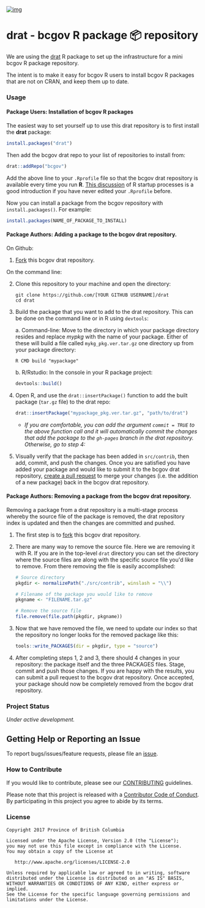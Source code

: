 [![img](https://img.shields.io/badge/Lifecycle-Experimental-339999)](https://github.com/bcgov/repomountie/blob/8b2ebdc9756819625a56f7a426c29f99b777ab1d/doc/state-badges.md)


# drat - bcgov R package 📦 repository

We are using the [drat](https://cran.r-project.org/package=drat) R package to 
set up the infrastructure for a mini bcgov R package repository.

The intent is to make it easy for bcgov R users to install bcgov R packages 
that are not on CRAN, and keep them up to date.

### Usage

#### Package Users: Installation of bcgov R packages

The easiest way to set yourself up to use this drat repository is to first 
install the **drat** package:

```r
install.packages("drat")
```

Then add the bcgov drat repo to your list of repositories to install from:

```r
drat::addRepo("bcgov")
```

Add the above line to your `.Rprofile` file so that the bcgov drat repository is 
available every time you run **R**. [This discussion](https://csgillespie.github.io/efficientR/set-up.html#r-startup) 
of R startup processes is a good introduction if you have never edited your `.Rprofile` before.

Now you can install a package from the bcgov repository with `install.packages()`.
For example:

```r
install.packages(NAME_OF_PACKAGE_TO_INSTALL)
```

#### Package Authors: Adding a package to the bcgov drat repository.
On Github:

1. [Fork](https://help.github.com/articles/fork-a-repo/) this bcgov drat repository.

On the command line:

2. Clone this repository to your machine and open the directory:

    ```
    git clone https://github.com/[YOUR GITHUB USERNAME]/drat
    cd drat
    ```

3. Build the package that you want to add to the drat repository. This can be done on the command line or in R using `devtools`:

    a. Command-line: Move to the directory in which your package directory resides and 
replace *mypkg* with the name of your package. Either of these will build a file called
`mykg_pkg.ver.tar.gz` one directory up from your package directory:
    
    ```
    R CMD build "mypackage"
    ```
    
    b. R/Rstudio: In the console in your R package project:
    
    ```r
    devtools::build()
    ```

4. Open R, and use the `drat::insertPackage()` function to add the built package 
(`tar.gz` file) to the drat repo:

    ```r
    drat::insertPackage("mypackage_pkg.ver.tar.gz", "path/to/drat")
    ```

    * *If you are comfortable, you can add the argument `commit = TRUE` to the above function
    call and it will automatically commit the changes that add the package to the `gh-pages` 
    branch in the drat repository. Otherwise, go to step 4:*

5. Visually verify that the package has been added in `src/contrib`, then add, 
commit, and push the changes. Once you are satisfied you have added your package and would like to submit it to 
 the bcgov drat repository, [create a pull request](https://help.github.com/articles/creating-a-pull-request-from-a-fork/) to merge your changes (i.e. the addition of a new package) back in the bcgov drat repository.

#### Package Authors: Removing a package from the bcgov drat repository.
Removing a package from a drat repository is a multi-stage process whereby the source file of the package is removed, the drat repository index is updated and then the changes are committed and pushed. 

1. The first step is to [fork](https://help.github.com/articles/fork-a-repo/) this bcgov drat repository.

2. There are many way to remove the source file. Here we are removing it with R. If you are in the top-level `drat` directory you can set the directory where the source files are along with the specific source file you'd like to remove. From there removing the file is easily accomplished:

    ```r
    # Source directory
    pkgdir <- normalizePath("./src/contrib", winslash = "\\")
    
    # Filename of the package you would like to remove
    pkgname <- "FILENAME.tar.gz"
    
    # Remove the source file
    file.remove(file.path(pkgdir, pkgname))
    ```
  
3. Now that we have removed the file, we need to update our index so that the repository no longer looks for the removed package like this:

    ```r
    tools::write_PACKAGES(dir = pkgdir, type = "source")
    ```
  
4. After completing steps 1, 2 and 3, there should 4 changes in your repository: the package itself and the three PACKAGES files. Stage, commit and push those changes.  If you are happy with the results, you can submit a pull request to the bcgov drat repository. Once accepted, your package should now be completely removed from the bcgov drat repository.

### Project Status

*Under active development.*

## Getting Help or Reporting an Issue

To report bugs/issues/feature requests, please file an [issue](https://github.com/bcgov/%3Crepo-name%3E/issues/).

### How to Contribute

If you would like to contribute, please see our [CONTRIBUTING](CONTRIBUTING.md) guidelines.

Please note that this project is released with a [Contributor Code of Conduct](CODE_OF_CONDUCT.md). By participating in this project you agree to abide by its terms.

### License

    Copyright 2017 Province of British Columbia

    Licensed under the Apache License, Version 2.0 (the "License");
    you may not use this file except in compliance with the License.
    You may obtain a copy of the License at 

       http://www.apache.org/licenses/LICENSE-2.0

    Unless required by applicable law or agreed to in writing, software
    distributed under the License is distributed on an "AS IS" BASIS,
    WITHOUT WARRANTIES OR CONDITIONS OF ANY KIND, either express or implied.
    See the License for the specific language governing permissions and
    limitations under the License.
